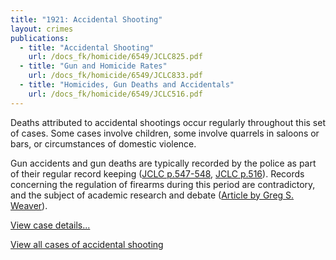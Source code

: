 ```yaml
---
title: "1921: Accidental Shooting"
layout: crimes
publications:
  - title: "Accidental Shooting"
    url: /docs_fk/homicide/6549/JCLC825.pdf
  - title: "Gun and Homicide Rates"
    url: /docs_fk/homicide/6549/JCLC833.pdf
  - title: "Homicides, Gun Deaths and Accidentals"
    url: /docs_fk/homicide/6549/JCLC516.pdf
---
```


Deaths attributed to accidental shootings occur regularly throughout this set of cases. Some cases involve children, some involve quarrels in saloons or bars, or circumstances of domestic violence.

Gun accidents and gun deaths are typically recorded by the police as part of their regular record keeping ([JCLC p.547-548](/docs_fk/homicide/jclc547-548.pdf), [JCLC p.516](/docs_fk/homicide/jclc516.pdf)).  Records concerning the regulation of firearms during this period are contradictory, and the subject of academic research and debate ([Article by Greg S. Weaver](/docs_fk/homicide/jclc823-833.pdf)).

[View case details...](/database/6549/)

[View all cases of accidental shooting](/database/?backToResults=1&mckindac=3&page=1)
